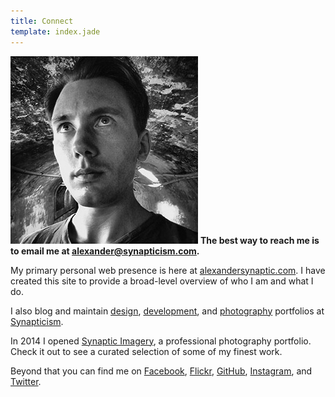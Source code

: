 ```yaml
---
title: Connect
template: index.jade
---
```


<img src="../biography/synaptic-tunnel-vision.jpg" class="alignright marginleft" title="Tunnel vision." alt="Tunnel vision." /> **The best way to reach me is to email me at [alexander@synapticism.com](mailto:alexander@synapticism.com).**

My primary personal web presence is here at [alexandersynaptic.com](http://alexandersynaptic.com). I have created this site to provide a broad-level overview of who I am and what I do.

I also blog and maintain [design](http://synapticism.com/c/design), [development](http://synapticism.com/tag/development), and [photography](http://synapticism.com/tag/photography) portfolios at [Synapticism](http://synapticism.com).

In 2014 I opened [Synaptic Imagery](http://synapticimagery.com), a professional photography portfolio. Check it out to see a curated selection of some of my finest work.

Beyond that you can find me on [Facebook](https://www.facebook.com/synaptic), [Flickr](https://www.flickr.com/photos/synapticism), [GitHub](https://www.github.com/synapticism), [Instagram](https://instagram.com/synapticx), and [Twitter](https://www.twitter.com/Synapticism).
